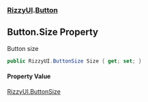 ### [RizzyUI](RizzyUI 'RizzyUI').[Button](RizzyUI.Button 'RizzyUI.Button')

## Button.Size Property

Button size

```csharp
public RizzyUI.ButtonSize Size { get; set; }
```

#### Property Value
[RizzyUI.ButtonSize](https://docs.microsoft.com/en-us/dotnet/api/RizzyUI.ButtonSize 'RizzyUI.ButtonSize')